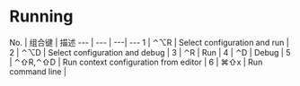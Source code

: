 Running
===

No. | 组合键 | 描述 
--- | --- | ---| ---
1 | ⌃⌥R | Select configuration and run |
2 | ⌃⌥D | Select configuration and debug |
3 | ⌃R | Run |
4 | ⌃D | Debug |
5 | ⌃⇧R,⌃⇧D | Run context configuration from editor |
6 | ⌘⇧x | Run command line |
